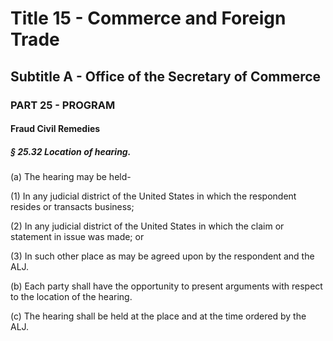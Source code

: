 
# Title 15 - Commerce and Foreign Trade
## Subtitle A - Office of the Secretary of Commerce
### PART 25 - PROGRAM
#### Fraud Civil Remedies
##### § 25.32 Location of hearing.

(a) The hearing may be held-

(1) In any judicial district of the United States in which the respondent resides or transacts business;

(2) In any judicial district of the United States in which the claim or statement in issue was made; or

(3) In such other place as may be agreed upon by the respondent and the ALJ.

(b) Each party shall have the opportunity to present arguments with respect to the location of the hearing.

(c) The hearing shall be held at the place and at the time ordered by the ALJ.
